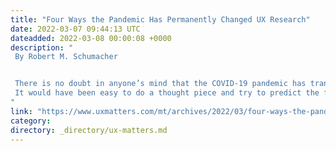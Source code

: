 ```yaml
---
title: "Four Ways the Pandemic Has Permanently Changed UX Research"
date: 2022-03-07 09:44:13 UTC
dateadded: 2022-03-08 00:00:08 +0000
description: "
 By Robert M. Schumacher 


 There is no doubt in anyone’s mind that the COVID-19 pandemic has transformed UX research. However, there is a deeper question that also requires an answer: how has the pandemic impacted the future of UX research? I wanted to understand not only how our industry has had to adapt during the pandemic, but also catch a glimpse at what any lasting changes might be. Comparing the way we worked more than two years ago with what we’re doing now, how has our approach changed? Perhaps even more interestingly, what will we be doing two years from now? 
 It would have been easy to do a thought piece and try to predict the future, but none of us has a crystal ball. So I thought we might collectively be able to compare what we’re doing now with past practice and also peer over the horizon. So, in September 2021, my company Bold Insight launched a survey to answer these questions through social media—predominantly, by leveraging LinkedIn. Read More 
"
link: "https://www.uxmatters.com/mt/archives/2022/03/four-ways-the-pandemic-has-permanently-changed-ux-research.php"
category:
directory: _directory/ux-matters.md
---
```

